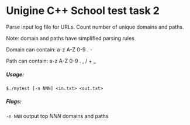 # Unigine C++ School test task 2
Parse input log file for URLs. Count number of unique domains and paths.

Note: domain and paths have simplified parsing rules

Domain can contain: a-z A-Z 0-9 . -

Path can contain:   a-z A-Z 0-9 . , / + _

##### Usage:
```
$./mytest [-n NNN] <in.txt> <out.txt>
```

##### Flags:
`-n NNN`  output top *NNN* domains and paths

